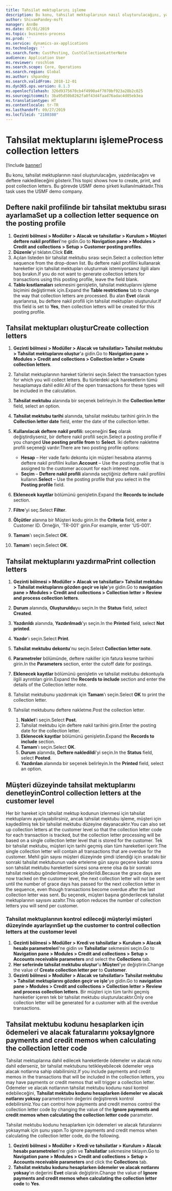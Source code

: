 ```yaml
---
title: Tahsilat mektuplarını işleme
description: Bu konu, tahsilat mektuplarının nasıl oluşturulacağını, yazdırılacağını ve deftere nakledileceğini gösterir.
author: ShivamPandey-msft
manager: AnnBe
ms.date: 07/01/2019
ms.topic: business-process
ms.prod: ''
ms.service: dynamics-ax-applications
ms.technology: ''
ms.search.form: CustPosting, CustCollectionLetterNote
audience: Application User
ms.reviewer: roschlom
ms.search.scope: Core, Operations
ms.search.region: Global
ms.author: shpandey
ms.search.validFrom: 2018-12-01
ms.dyn365.ops.version: 8.1.3
ms.openlocfilehash: 326d9375670cb4f4990a4f7070bf923a28b2c025
ms.sourcegitcommit: 3ba95d50b8262fa0f43d4faad76adac4d05eb3ea
ms.translationtype: HT
ms.contentlocale: tr-TR
ms.lasthandoff: 09/27/2019
ms.locfileid: "2180380"
---
```

# <a name="process-collection-letters"></a><span data-ttu-id="3dab5-103">Tahsilat mektuplarını işleme</span><span class="sxs-lookup"><span data-stu-id="3dab5-103">Process collection letters</span></span>

[!include [banner](../../includes/banner.md)]

<span data-ttu-id="3dab5-104">Bu konu, tahsilat mektuplarının nasıl oluşturulacağını, yazdırılacağını ve deftere nakledileceğini gösterir.</span><span class="sxs-lookup"><span data-stu-id="3dab5-104">This topic shows how to create, print, and post collection letters.</span></span> <span data-ttu-id="3dab5-105">Bu görevde USMF demo şirketi kullanılmaktadır.</span><span class="sxs-lookup"><span data-stu-id="3dab5-105">This task uses the USMF demo company.</span></span>

## <a name="set-up-a-collection-letter-sequence-on-the-posting-profile"></a><span data-ttu-id="3dab5-106">Deftere nakil profilinde bir tahsilat mektubu sırası ayarlama</span><span class="sxs-lookup"><span data-stu-id="3dab5-106">Set up a collection letter sequence on the posting profile</span></span>
1. <span data-ttu-id="3dab5-107">**Gezinti bölmesi > Modüller > Alacak ve tahsilatlar > Kurulum > Müşteri deftere nakil profilleri**'ne gidin.</span><span class="sxs-lookup"><span data-stu-id="3dab5-107">Go to **Navigation pane > Modules > Credit and collections > Setup > Customer posting profiles**.</span></span>
2. <span data-ttu-id="3dab5-108">**Düzenle**'yi tıklatın.</span><span class="sxs-lookup"><span data-stu-id="3dab5-108">Click **Edit**.</span></span>
3. <span data-ttu-id="3dab5-109">Açılan listeden bir tahsilat mektubu sırası seçin.</span><span class="sxs-lookup"><span data-stu-id="3dab5-109">Select a collection letter sequence from the drop-down list.</span></span> <span data-ttu-id="3dab5-110">Bu deftere nakil profilini kullanarak hareketler için tahsilat mektupları oluşturmak istemiyorsanız ilgili alanı boş bırakın.</span><span class="sxs-lookup"><span data-stu-id="3dab5-110">If you do not want to generate collection letters for transactions using this posting profile, leave the field blank.</span></span>  
4. <span data-ttu-id="3dab5-111">**Tablo kısıtlamaları** sekmesini genişletin, tahsilat mektuplarını işleme biçimini değiştirmek için.</span><span class="sxs-lookup"><span data-stu-id="3dab5-111">Expand the **Table restrictions** tab to change the way that collection letters are processed.</span></span> <span data-ttu-id="3dab5-112">Bu alan **Evet** olarak ayarlanırsa, bu deftere nakil profili için tahsilat mektupları oluşturulur.</span><span class="sxs-lookup"><span data-stu-id="3dab5-112">If this field is set to **Yes**, then collection letters will be created for this posting profile.</span></span>  

## <a name="create-collection-letters"></a><span data-ttu-id="3dab5-113">Tahsilat mektupları oluştur</span><span class="sxs-lookup"><span data-stu-id="3dab5-113">Create collection letters</span></span>
1. <span data-ttu-id="3dab5-114">**Gezinti bölmesi > Modüller > Alacak ve tahsilatlar> Tahsilat mektubu > Tahsilat mektuplarını oluştur**'a gidin.</span><span class="sxs-lookup"><span data-stu-id="3dab5-114">Go to **Navigation pane > Modules > Credit and collections > Collection letter > Create collection letters**.</span></span>
2. <span data-ttu-id="3dab5-115">Tahsilat mektuplarının hareket türlerini seçin.</span><span class="sxs-lookup"><span data-stu-id="3dab5-115">Select the transaction types for which you will collect letters.</span></span> <span data-ttu-id="3dab5-116">Bu türlerdeki açık hareketlerin tümü hesaplamaya dahil edilir.</span><span class="sxs-lookup"><span data-stu-id="3dab5-116">All of the open transactions for these types will be included in the calculation.</span></span>  
3. <span data-ttu-id="3dab5-117">**Tahsilat mektubu** alanında bir seçenek belirleyin.</span><span class="sxs-lookup"><span data-stu-id="3dab5-117">In the **Collection letter** field, select an option.</span></span>
4. <span data-ttu-id="3dab5-118">**Tahsilat mektubu tarihi** alanında, tahsilat mektubu tarihini girin.</span><span class="sxs-lookup"><span data-stu-id="3dab5-118">In the **Collection letter date** field, enter the date of the collection letter.</span></span>
5. <span data-ttu-id="3dab5-119">**Kullanılacak deftere nakil profili:** seçeneğini **Seç** olarak değiştirdiyseniz, bir deftere nakil profili seçin.</span><span class="sxs-lookup"><span data-stu-id="3dab5-119">Select a posting profile if you changed **Use posting profile from** to **Select**.</span></span> <span data-ttu-id="3dab5-120">İki deftere nakletme profili seçeneği vardır:</span><span class="sxs-lookup"><span data-stu-id="3dab5-120">There are two posting profile options:</span></span>   

   - <span data-ttu-id="3dab5-121">**Hesap** – Her vade farkı dekontu için müşteri hesabına atanmış deftere nakil profilini kullan.</span><span class="sxs-lookup"><span data-stu-id="3dab5-121">**Account** – Use the posting profile that is assigned to the customer account for each interest note.</span></span>   
   - <span data-ttu-id="3dab5-122">**Seçim** – **Deftere nakil profili** alanında seçtiğiniz deftere nakil profilini kullanın.</span><span class="sxs-lookup"><span data-stu-id="3dab5-122">**Select** – Use the posting profile that you select in the **Posting profile** field.</span></span>  

6. <span data-ttu-id="3dab5-123">**Eklenecek kayıtlar** bölümünü genişletin.</span><span class="sxs-lookup"><span data-stu-id="3dab5-123">Expand the **Records to include** section.</span></span>
7. <span data-ttu-id="3dab5-124">**Filtre**'yi seç.</span><span class="sxs-lookup"><span data-stu-id="3dab5-124">Select **Filter**.</span></span>
8. <span data-ttu-id="3dab5-125">**Ölçütler** alanına bir Müşteri kodu girin.</span><span class="sxs-lookup"><span data-stu-id="3dab5-125">In the **Criteria** field, enter a Customer ID.</span></span> <span data-ttu-id="3dab5-126">Örneğin, 'TR-001' girin.</span><span class="sxs-lookup"><span data-stu-id="3dab5-126">For example, enter 'US-001'.</span></span>
9. <span data-ttu-id="3dab5-127">**Tamam**'ı seçin.</span><span class="sxs-lookup"><span data-stu-id="3dab5-127">Select **OK**.</span></span>
10. <span data-ttu-id="3dab5-128">**Tamam**'ı seçin.</span><span class="sxs-lookup"><span data-stu-id="3dab5-128">Select **OK**.</span></span>

## <a name="print-collection-letters"></a><span data-ttu-id="3dab5-129">Tahsilat mektuplarını yazdırma</span><span class="sxs-lookup"><span data-stu-id="3dab5-129">Print collection letters</span></span>
1. <span data-ttu-id="3dab5-130">**Gezinti bölmesi > Modüller > Alacak ve tahsilatlar> Tahsilat mektubu > Tahsilat mektuplarını gözden geçir ve işle**'ye gidin.</span><span class="sxs-lookup"><span data-stu-id="3dab5-130">Go to **navigation pane > Modules > Credit and collections > Collection letter > Review and process collection letters**.</span></span>
2. <span data-ttu-id="3dab5-131">**Durum** alanında, **Oluşturuldu**yu seçin.</span><span class="sxs-lookup"><span data-stu-id="3dab5-131">In the **Status** field, select **Created**.</span></span>
3. <span data-ttu-id="3dab5-132">**Yazdırıldı** alanında, **Yazdırılmadı**'yı seçin.</span><span class="sxs-lookup"><span data-stu-id="3dab5-132">In the **Printed** field, select **Not printed**.</span></span>
4. <span data-ttu-id="3dab5-133">**Yazdır**'ı seçin.</span><span class="sxs-lookup"><span data-stu-id="3dab5-133">Select **Print**.</span></span>
5. <span data-ttu-id="3dab5-134">**Tahsilat mektubu dekontu**'nu seçin.</span><span class="sxs-lookup"><span data-stu-id="3dab5-134">Select **Collection letter note**.</span></span>
6. <span data-ttu-id="3dab5-135">**Parametreler** bölümünde, deftere nakiller için fatura kesme tarihini girin.</span><span class="sxs-lookup"><span data-stu-id="3dab5-135">In the **Parameters** section, enter the cutoff date for postings.</span></span>
7. <span data-ttu-id="3dab5-136">**Eklenecek kayıtlar** bölümünü genişletin ve tahsilat mektubu dekontuyla ilgili ayrıntıları girin.</span><span class="sxs-lookup"><span data-stu-id="3dab5-136">Expand the **Records to include** section and enter the details of the Collection letter note.</span></span>
8. <span data-ttu-id="3dab5-137">Tahsilat mektubunu yazdırmak için **Tamam**'ı seçin.</span><span class="sxs-lookup"><span data-stu-id="3dab5-137">Select **OK** to print the collection letter.</span></span>
9. <span data-ttu-id="3dab5-138">Tahsilat mektubunu deftere nakletme.</span><span class="sxs-lookup"><span data-stu-id="3dab5-138">Post the collection letter.</span></span>

    1. <span data-ttu-id="3dab5-139">**Naklet**'i seçin.</span><span class="sxs-lookup"><span data-stu-id="3dab5-139">Select **Post**.</span></span>
    1. <span data-ttu-id="3dab5-140">Tahsilat mektubu için deftere nakil tarihini girin.</span><span class="sxs-lookup"><span data-stu-id="3dab5-140">Enter the posting date for the collection letter.</span></span>
    1. <span data-ttu-id="3dab5-141">**Eklenecek kayıtlar** bölümünü genişletin.</span><span class="sxs-lookup"><span data-stu-id="3dab5-141">Expand the **Records to include** section.</span></span>
    1. <span data-ttu-id="3dab5-142">**Tamam**'ı seçin.</span><span class="sxs-lookup"><span data-stu-id="3dab5-142">Select **OK**.</span></span>
    1. <span data-ttu-id="3dab5-143">**Durum** alanında, **Deftere nakledildi**'yi seçin.</span><span class="sxs-lookup"><span data-stu-id="3dab5-143">In the **Status** field, select **Posted**.</span></span>
    1. <span data-ttu-id="3dab5-144">**Yazdırılan** alanında bir seçenek belirleyin.</span><span class="sxs-lookup"><span data-stu-id="3dab5-144">In the **Printed** field, select an option.</span></span>

## <a name="control-collection-letters-at-the-customer-level"></a><span data-ttu-id="3dab5-145">Müşteri düzeyinde tahsilat mektuplarını denetleyin</span><span class="sxs-lookup"><span data-stu-id="3dab5-145">Control collection letters at the customer level</span></span>
<span data-ttu-id="3dab5-146">Her bir hareket için tahsilat mektup kodunun izlenmesi için tahsilat mektuplarını ayarlayabilirsiniz, ancak tahsilat mektubu işleme, müşteri için kaydedilmiş tek bir tahsilat mektubu düzeyine dayanacaktır.</span><span class="sxs-lookup"><span data-stu-id="3dab5-146">You can also set up collection letters at the customer level so that the collection letter code for each transaction is tracked, but the collection letter processing will be based on a single collection letter level that is stored for the customer.</span></span> <span data-ttu-id="3dab5-147">Tek bir tahsilat mektubu, müşteri için tarihi geçmiş olan tüm hareketleri içerir.</span><span class="sxs-lookup"><span data-stu-id="3dab5-147">The single collection letter will contain all transactions that are overdue for the customer.</span></span> <span data-ttu-id="3dab5-148">Mehil gün sayısı müşteri düzeyinde şimdi izlendiği için sıradaki bir sonraki tahsilat mektubunun vade erteleme gün sayısı geçene kadar sonra son tahsilat mektubu hareketleri süresi sona erene olsa da bir sonraki tahsilat mektubu gönderilmeyecek gönderildi.</span><span class="sxs-lookup"><span data-stu-id="3dab5-148">Because the grace days are now tracked on the customer level, the next collection letter will not be sent until the number of grace days has passed for the next collection letter in the sequence, even though transactions become overdue after the last collection letter was sent.</span></span> <span data-ttu-id="3dab5-149">Bu seçenek, müşteri başına gönderilecek tahsilat mektuplarının sayısını azaltır.</span><span class="sxs-lookup"><span data-stu-id="3dab5-149">This option reduces the number of collection letters you will send per customer.</span></span> 

### <a name="set-up-the-customer-to-control-collection-letters-at-the-customer-level"></a><span data-ttu-id="3dab5-150">Tahsilat mektuplarının kontrol edileceği müşteriyi müşteri düzeyinde ayarlayın</span><span class="sxs-lookup"><span data-stu-id="3dab5-150">Set up the customer to control collection letters at the customer level</span></span>
1.  <span data-ttu-id="3dab5-151">**Gezinti bölmesi > Modüller > Kredi ve tahsilatlar > Kurulum > Alacak hesabı parametreleri**'ne gidin ve **Tahsilatlar** sekmesini seçin.</span><span class="sxs-lookup"><span data-stu-id="3dab5-151">Go to **Navigation pane > Modules > Credit and collections > Setup > Accounts receivable parameters** and select the **Collections** tab.</span></span> 
2.  <span data-ttu-id="3dab5-152">**Her seferinde tahsilat mektubu oluştur**'u **Müşteri**'ye değiştirin.</span><span class="sxs-lookup"><span data-stu-id="3dab5-152">Change the value of **Create collection letter per** to **Customer**.</span></span> 
3.  <span data-ttu-id="3dab5-153">**Gezinti bölmesi > Modüller > Alacak ve tahsilatlar> Tahsilat mektubu > Tahsilat mektuplarını gözden geçir ve işle**'ye gidin.</span><span class="sxs-lookup"><span data-stu-id="3dab5-153">Go to **navigation pane > Modules > Credit and collections > Collection letter > Review and process collection letters**.</span></span> <span data-ttu-id="3dab5-154">Bir müşteri için tüm tarihi geçmiş hareketler içeren tek bir tahsilat mektubu oluşturulacaktır.</span><span class="sxs-lookup"><span data-stu-id="3dab5-154">Only one collection letter will be generated for a customer with all the overdue transactions.</span></span>

## <a name="ignore-payments-and-credit-memos-when-calculating-the-collection-letter-code"></a><span data-ttu-id="3dab5-155">Tahsilat mektubu kodunu hesaplarken için ödemeleri ve alacak faturalarını yoksay</span><span class="sxs-lookup"><span data-stu-id="3dab5-155">Ignore payments and credit memos when calculating the collection letter code</span></span>
<span data-ttu-id="3dab5-156">Tahsilat mektuplarına dahil edilecek hareketlerde ödemeler ve alacak notu dahil ederseniz, bir tahsilat mektubunu tetikleyebilecek ödemeler veya alacak notlarına sahip olabilirsiniz.</span><span class="sxs-lookup"><span data-stu-id="3dab5-156">If you include payments and credit memos in the transactions that will be included in the collection letters, you may have payments or credit memos that will trigger a collection letter.</span></span> <span data-ttu-id="3dab5-157">Ödemeler ve alacak notlarının tahsilat mektubu kodunu nasıl kontrol edebileceğini, **Tahsilat mektubu kodunu hesaplarken ödemeler ve alacak notlarını yoksay** parametresinin değerini değiştirerek kontrol edebilirsiniz.</span><span class="sxs-lookup"><span data-stu-id="3dab5-157">You can control how payments and credit memos control the collection letter code by changing the value of the **Ignore payments and credit memos when calculating the collection letter code** parameter.</span></span> 

<span data-ttu-id="3dab5-158">Tahsilat mektubu kodunu hesaplarken için ödemeleri ve alacak faturalarını yoksaymak için şunu yapın.</span><span class="sxs-lookup"><span data-stu-id="3dab5-158">To ignore payments and credit memos when calculating the collection letter code, do the following.</span></span>

1. <span data-ttu-id="3dab5-159">**Gezinti bölmesi > Modüller > Kredi ve tahsilatlar > Kurulum > Alacak hesabı parametreleri**'ne gidin ve **Tahsilatlar** sekmesine tıklayın.</span><span class="sxs-lookup"><span data-stu-id="3dab5-159">Go to **Navigation pane > Modules > Credit and collections > Setup > Accounts receivable parameters** and click the **Collections** tab.</span></span> 
2. <span data-ttu-id="3dab5-160">**Tahsilat mektubu kodunu hesaplarken ödemeler ve alacak notlarını yoksay**'ın değerini **Evet** olarak değiştirin.</span><span class="sxs-lookup"><span data-stu-id="3dab5-160">Change the value of **Ignore payments and credit memos when calculating the collection letter code** to **Yes**.</span></span>
